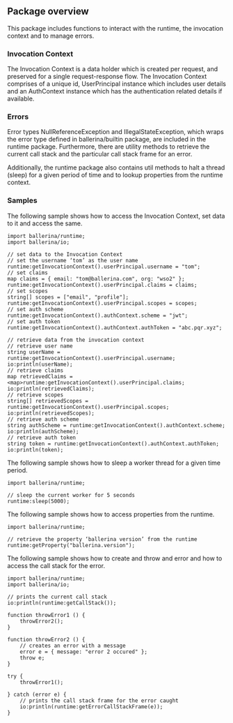 ## Package overview

This package includes functions to interact with the runtime, the invocation context and to manage errors.

### Invocation Context

The Invocation Context is a data holder which is created per request, and preserved for a single request-response flow. 
The Invocation Context comprises of a unique id, UserPrincipal instance which includes user details and an AuthContext 
instance which has the authentication related details if available.

### Errors

Error types NullReferenceException and IllegalStateException, which wraps the error type 
defined in ballerina/builtin package, are included in the runtime package. Furthermore, there are utility methods to 
retrieve the current call stack and the particular call stack frame for an error. 

Additionally, the runtime package also contains util methods to halt a thread (sleep) for a given period of time and 
to lookup properties from the runtime context.

### Samples

The following sample shows how to access the Invocation Context, set data to it and access the same.
```ballerina
import ballerina/runtime;
import ballerina/io;

// set data to the Invocation Context
// set the username ‘tom’ as the user name
runtime:getInvocationContext().userPrincipal.username = "tom";
// set claims
map claims = { email: "tom@ballerina.com", org: "wso2" };
runtime:getInvocationContext().userPrincipal.claims = claims;
// set scopes
string[] scopes = ["email", "profile"];
runtime:getInvocationContext().userPrincipal.scopes = scopes;
// set auth scheme
runtime:getInvocationContext().authContext.scheme = "jwt";
// set auth token
runtime:getInvocationContext().authContext.authToken = "abc.pqr.xyz";

// retrieve data from the invocation context
// retrieve user name
string userName = runtime:getInvocationContext().userPrincipal.username;
io:println(userName);
// retrieve claims
map retrievedClaims = <map>runtime:getInvocationContext().userPrincipal.claims;
io:println(retrievedClaims);
// retrieve scopes
string[] retrievedScopes = runtime:getInvocationContext().userPrincipal.scopes;
io:println(retrievedScopes);
// retrieve auth scheme
string authScheme = runtime:getInvocationContext().authContext.scheme;
io:println(authScheme);
// retrieve auth token
string token = runtime:getInvocationContext().authContext.authToken;
io:println(token);
```

The following sample shows how to sleep a worker thread for a given time period.
```ballerina
import ballerina/runtime;

// sleep the current worker for 5 seconds
runtime:sleep(5000);
```

The following sample shows how to access properties from the runtime. 
```ballerina
import ballerina/runtime;

// retrieve the property ‘ballerina version’ from the runtime
runtime:getProperty("ballerina.version");
```

The following sample shows how to create and throw and error and how to access the call stack for the error.
```ballerina
import ballerina/runtime;
import ballerina/io;

// prints the current call stack
io:println(runtime:getCallStack());

function throwError1 () {
    throwError2();
}

function throwError2 () {
    // creates an error with a message
    error e = { message: "error 2 occured" };
    throw e;
}

try {
    throwError1();

} catch (error e) {
    // prints the call stack frame for the error caught
    io:println(runtime:getErrorCallStackFrame(e));
}
```
